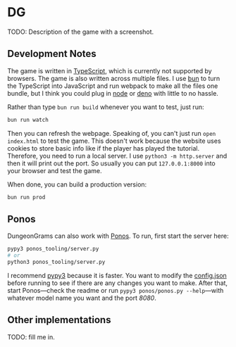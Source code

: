 # DG

TODO: Description of the game with a screenshot.

## Development Notes

The game is written in [TypeScript](https://www.typescriptlang.org/), which is currently not supported by browsers. The game is also written across multiple files. I use [bun](https://bun.sh/) to turn the TypeScript into JavaScript and run webpack to make all the files one bundle, but I think you could plug in [node](https://nodejs.org/en) or [deno](https://deno.com/) with little to no hassle.

Rather than type `bun run build` whenever you want to test, just run:

```bash
bun run watch
```

Then you can refresh the webpage. Speaking of, you can't just run `open index.html` to test the game. This doesn't work because the website uses cookies to store basic info like if the player has played the tutorial. Therefore, you need to run a local server. I use `python3 -m http.server` and then it will print out the port. So usually you can put `127.0.0.1:8000` into your browser and test the game.

When done, you can build a production version:

```bash
bun run prod
```

## Ponos

DungeonGrams can also work with [Ponos](https://github.com/bi3mer/ponos). To run, first start the server here:

```bash
pypy3 ponos_tooling/server.py
# or
python3 ponos_tooling/server.py
```

I recommend [pypy3](https://pypy.org/) because it is faster. You want to modify the [config.json](./server/config.json) before running to see if there are any changes you want to make. After that, start Ponos—check the readme or run `pypy3 ponos/ponos.py --help`—with whatever model name you want and the port *8080*.

## Other implementations

TODO: fill me in.